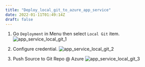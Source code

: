```yaml
---
title: "Deploy_local_git_to_azure_app_service"
date: 2022-01-11T01:49:14Z
draft: false
---
```


1. Go `Deployment` in Menu then select `Local Git` item.
![app_service_local_git_1](https://i.imgur.com/7uakQw7.png)

2. Configure credential.
![app_service_local_git_2](https://i.imgur.com/MPShN47.png)

3. Push Source to Git Repo @ Azure
![app_service_local_git_3](https://i.imgur.com/FtrD4bP.png)
